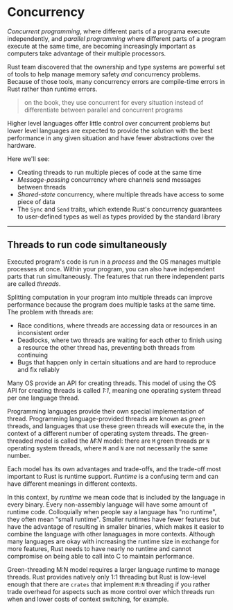 # Concurrency

*Concurrent programming*, where different parts of a programa execute independently, and *parallel programming* where different parts of a program execute at the same time, are becoming increasingly important as computers take advantage of their multiple processors.

Rust team discovered that the ownership and type systems are powerful set of tools to help manage memory safety *and* concurrency problems. Because of those tools, many concurrency errors are compile-time errors in Rust rather than runtime errors.

> on the book, they use concurrent for every situation instead of differentiate between parallel and concurrent programs

Higher level languages offer little control over concurrent problems but lower level languages are expected to provide the solution with the best performance in any given situation and have fewer abstractions over the hardware.

Here we'll see:

- Creating threads to run multiple pieces of code at the same time
- *Message-passing* concurrency where channels send messages between threads
- *Shared-state* concurrency, where multiple threads have access to some piece of data
- The `Sync` and `Send` traits, which extende Rust's concurrency guarantees to user-defined types as well as types provided by the standard library

---------------------------------------------------------

## Threads to run code simultaneously

Executed program's code is run in a *process* and the OS manages multiple processes at once. Within your program, you can also have independent parts that run simultaneously. The features that run there independent parts are called *threads*.

Splitting computation in your program into multiple threads can improve performance because the program does multiple tasks at the same time. The problem with threads are:

- Race conditions, where threads are accessing data or resources in an inconsistent order
- Deadlocks, where two threads are waiting for each other to finish using a resource the other thread has, preventing both threads from continuing
- Bugs that happen only in certain situations and are hard to reproduce and fix reliably

Many OS provide an API for creating threads. This model of using the OS API for creating threads is called *1:1*, meaning one operating system thread per one language thread.

Programming languages provide their own special implementation of thread. Programming language-provided threads are known as *green* threads, and languages that use these green threads will execute the, in the context of a different number of operating system threads. The green-threaded model is called the *M:N* model: there are `M` green threads pr `N` operating system threads, where `M` and `N` are not necessarily the same number.

Each model has its own advantages and trade-offs, and the trade-off most important to Rust is runtime support. *Runtime* is a confusing term and can have different meanings in different contexts.

In this context, by *runtime* we mean code that is included by the language in every binary. Every non-assembly language will have some amount of runtime code. Colloquially when people say a language has "no runtime", they often mean "small runtime". Smaller runtimes have fewer features but have the advantage of resulting in smaller binaries, which makes it easier to combine the language with other lanaguages in more contexts. Although many languages are okay with increasing the runtime size in exchange for more features, Rust needs to have nearly no runtime and cannot compromise on being able to call into C to maintain performance.

Green-threading M:N model requires a larger language runtime to manage threads. Rust provides natively only 1:1 threading but Rust is low-level enough that there are `crates` that implement `M:N` threading if you rather trade overhead for aspects such as more control over which threads run when and lower costs of context switching, for example.